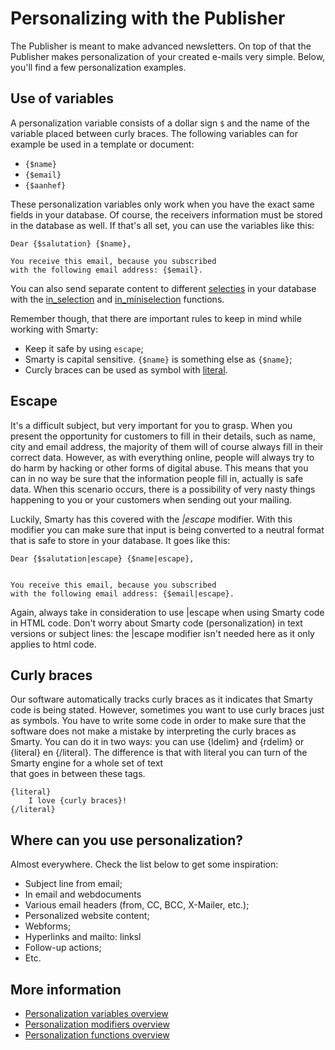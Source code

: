 # Personalizing with the Publisher

The Publisher is meant to make advanced newsletters. 
On top of that the Publisher makes personalization 
of your created e-mails very simple. Below, you'll
find a few personalization examples. 

## Use of variables

A personalization variable consists of a dollar sign `$`
and the name of the variable placed between curly braces.
The following variables can for example be used in a template
or document:

* `{$name}`
* `{$email}`
* `{$aanhef}`

These personalization variables only work when you have
the exact same fields in your database. Of course, the 
receivers information must be stored in the database as 
well. If that's all set, you can use the variables like 
this:

```text
Dear {$salutation} {$name},

You receive this email, because you subscribed 
with the following email address: {$email}.
```

You can also send separate content to different
[selecties](selections-introduction) in your database
with the [in_selection](./personalization-functions-in_selection)
and [in_miniselection](./personalization-functions-in_miniselection)
functions. 

Remember though, that there are important rules to keep in mind
while working with Smarty:

* Keep it safe by using `escape`;
* Smarty is capital sensitive. `{$name}` is something else as `{$name}`;
* Curcly braces can be used as symbol with [literal](./personalization-functions-literal).

## Escape

It's a difficult subject, but very important for you to grasp.
When you present the opportunity for customers to fill in their
details, such as name, city and email address, the majority of 
them will of course always fill in their correct data. However,
as with everything online, people will always try to do harm
by hacking or other forms of digital abuse. This means that 
you can in no way be sure that the information people fill in,
actually is safe data. When this scenario occurs, there is a 
possibility of very nasty things happening to you or your 
customers when sending out your mailing. 

Luckily, Smarty has this covered with the *|escape* modifier. 
With this modifier you can make sure that input is being 
converted to a neutral format that is safe to store in your 
database. It goes like this:

```text
Dear {$salutation|escape} {$name|escape},
    

You receive this email, because you subscribed 
with the following email address: {$email|escape}.
```

Again, always take in consideration to use |escape when
using Smarty code in HTML code. Don't worry about Smarty
code (personalization) in text versions or subject lines:
the |escape modifier isn't needed here as it only applies
to html code.

## Curly braces

Our software automatically tracks curly braces as it 
indicates that Smarty code is being stated. However, 
sometimes you want to use curly braces just as symbols.
You have to write some code in order to make sure that
the software does not make a mistake by interpreting 
the curly braces as Smarty. You can do it in two ways:
you can use {ldelim} and {rdelim} or {literal} en 
{/literal}. The difference is that with literal you 
can turn of the Smarty engine for a whole set of text  
that goes in between these tags.

```text
{literal}
    I love {curly braces}!
{/literal}
```

## Where can you use personalization?

Almost everywhere. Check the list below
to get some inspiration:

* Subject line from email;
* In email and webdocuments
* Various email headers (from, CC, BCC, X-Mailer, etc.);
* Personalized website content;
* Webforms;
* Hyperlinks and mailto: linksl
* Follow-up actions;
* Etc.

## More information

* [Personalization variables overview](./personalization-variables.md)
* [Personalization modifiers overview](./personalization-modifiers.md)
* [Personalization functions overview](./personalization-functions.md)

